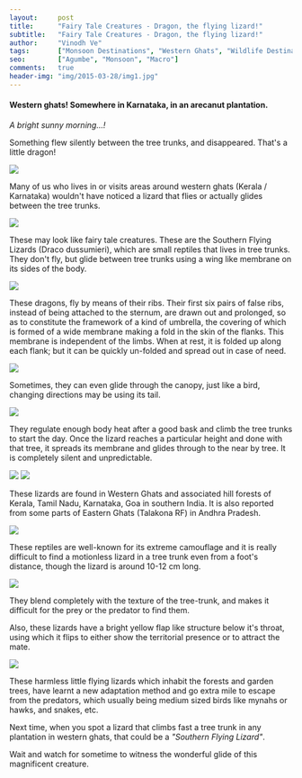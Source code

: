 ```yaml
---
layout:     post
title:      "Fairy Tale Creatures - Dragon, the flying lizard!"
subtitle:   "Fairy Tale Creatures - Dragon, the flying lizard!"
author:     "Vinodh Ve"
tags:       ["Monsoon Destinations", "Western Ghats", "Wildlife Destinations", "Agumbe"]
seo:		["Agumbe", "Monsoon", "Macro"]
comments:   true
header-img: "img/2015-03-28/img1.jpg"
---
```


<h4>
Western ghats! Somewhere in Karnataka, in an arecanut plantation.
</h4>

<em>
A bright sunny morning...! 	
</em>

<p>
Something flew silently between the tree trunks, and disappeared. That's a little dragon!
</p>

<img src="{{ site.baseurl }}/img/2015-03-28/img2.jpg">

<p>
Many of us who lives in or visits areas around western ghats (Kerala / Karnataka) wouldn't have noticed a lizard that flies or actually glides between the tree trunks. 
</p>

<img src="{{ site.baseurl }}/img/2015-03-28/img3.jpg">

<p>
These may look like fairy tale creatures. These are the Southern Flying Lizards (Draco dussumieri), which are small reptiles that lives in tree trunks. They don't fly, but glide between tree trunks using a wing like membrane on its sides of the body. 
</p>

<img src="{{ site.baseurl }}/img/2015-03-28/img4.jpg">

<p>
These dragons, fly by means of their ribs. Their first six pairs of false ribs, instead of being attached to the sternum, are drawn out and prolonged, so as to constitute the framework of a kind of umbrella, the covering of which is formed of a wide membrane making a fold in the skin of the flanks. This membrane is independent of the limbs. When at rest, it is folded up along each flank; but it can be quickly un-folded and spread out in case of need. 
</p>

<img src="{{ site.baseurl }}/img/2015-03-28/img5.png">

<p>
Sometimes, they can even glide through the canopy, just like a bird, changing directions may be using its tail.
</p>


<img src="{{ site.baseurl }}/img/2015-03-28/img6.jpg">

<p>
They regulate enough body heat after a good bask and climb the tree trunks to start the day. Once the lizard reaches a particular height and done with that tree, it spreads its membrane and glides through to the near by tree. It is completely silent and unpredictable. 
</p>

<img src="{{ site.baseurl }}/img/2015-03-28/img7.jpg">
<img src="{{ site.baseurl }}/img/2015-03-28/img8.jpg">

<p>
These lizards are found in Western Ghats and associated hill forests of Kerala, Tamil Nadu, Karnataka, Goa in southern India. It is also reported from some parts of Eastern Ghats (Talakona RF) in Andhra Pradesh.
</p>

<img src="{{ site.baseurl }}/img/2015-03-28/img9.jpg">

<p>
These reptiles are well-known for its extreme camouflage and it is really difficult to find a motionless lizard in a tree trunk even from a foot's distance, though the lizard is around 10-12 cm long. 
</p>

<img src="{{ site.baseurl }}/img/2015-03-28/img10.jpg">

<p>
They blend completely with the texture of the tree-trunk, and makes it difficult for the prey or the predator to find them. 
</p>

<p>
Also, these lizards have a bright yellow flap like structure below it's throat, using which it flips to either show the territorial presence or to attract the mate.
</p>

<img src="{{ site.baseurl }}/img/2015-03-28/img11.jpg">

<p>
These harmless little flying lizards which inhabit the forests and garden trees, have learnt a new adaptation method and go extra mile to escape from the predators, which usually being medium sized birds like mynahs or hawks, and snakes, etc. 
</p>

<p>
Next time, when you spot a lizard that climbs fast a tree trunk in any plantation in western ghats, that could be a <em>"Southern Flying Lizard"</em>.
</p>

<p>
Wait and watch for sometime to witness the wonderful glide of this magnificent creature.
</p>



